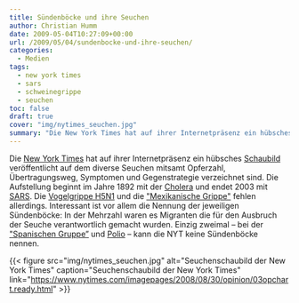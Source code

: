 ```yaml
---
title: Sündenböcke und ihre Seuchen
author: Christian Humm
date: 2009-05-04T10:27:09+00:00
url: /2009/05/04/sundenbocke-und-ihre-seuchen/
categories:
  - Medien
tags:
  - new york times
  - sars
  - schweinegrippe
  - seuchen
toc: false
draft: true
cover: "img/nytimes_seuchen.jpg"
summary: "Die New York Times hat auf ihrer Internetpräsenz ein hübsches Schaubild veröffentlicht auf dem diverse Seuchen mitsamt Opferzahl, Übertragungsweg, Symptomen und Gegenstrategie verzeichnet sind. Die Aufstellung beginnt im Jahre 1892 mit der Cholera und endet 2003 mit SARS. Die Vogelgrippe H5N1 und die 'Mexikanische Grippe' fehlen allerdings. Interessant ist vor allem die Nennung der jeweiligen Sündenböcke: In der Mehrzahl waren es Migranten die für den Ausbruch der Seuche verantwortlich gemacht wurden. Einzig zweimal – bei der 'Spanischen Gruppe' und Poli – kann die NYT keine Sündenböcke nennen."
---
```


Die [New York Times][1] hat auf ihrer Internetpräsenz ein hübsches [Schaubild][2] veröffentlicht auf dem diverse Seuchen mitsamt Opferzahl, Übertragungsweg, Symptomen und Gegenstrategie verzeichnet sind. Die Aufstellung beginnt im Jahre 1892 mit der [Cholera][3] und endet 2003 mit [SARS][4]. Die [Vogelgrippe H5N1][5] und die ["Mexikanische Grippe"][6] fehlen allerdings. Interessant ist vor allem die Nennung der jeweiligen Sündenböcke: In der Mehrzahl waren es Migranten die für den Ausbruch der Seuche verantwortlich gemacht wurden. Einzig zweimal – bei der ["Spanischen Gruppe&#8221;][7] und [Polio][8] – kann die NYT keine Sündenböcke nennen.

{{< figure src="img/nytimes_seuchen.jpg" alt="Seuchenschaubild der New York Times" caption="Seuchenschaubild der New York Times" link="https://www.nytimes.com/imagepages/2008/08/30/opinion/03opchart.ready.html" >}}

 [1]: https://www.nytimes.com/
 [2]: https://www.nytimes.com/imagepages/2008/08/30/opinion/03opchart.ready.html
 [3]: https://de.wikipedia.org/wiki/Cholera "Wikipedia Artikel zur Cholera"
 [4]: https://de.wikipedia.org/wiki/SARS "Wikipedia Artikel zu SARS"
 [5]: https://de.wikipedia.org/wiki/Vogelgrippe "Wikipedia Artikel zur Vogelgrippe"
 [6]: https://de.wikipedia.org/wiki/Mexikanische_Grippe "Wikipedia Artikel zur 'Mexikanischen Grippe'"
 [7]: https://de.wikipedia.org/wiki/Spanische_Grippe "Wikipedia Artikel zur 'Spanischen Grippe'"
 [8]: https://de.wikipedia.org/wiki/Polio "Wikipedia Artikel zu Polio"
